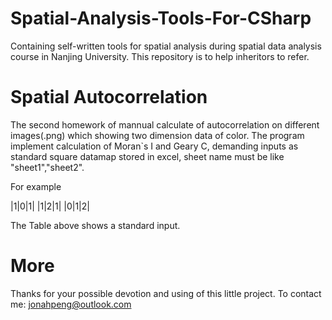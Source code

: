 # Spatial-Analysis-Tools-For-CSharp
Containing self-written tools for spatial analysis during spatial data analysis course in Nanjing University. This repository is to help inheritors to refer.

# Spatial Autocorrelation
The second homework of mannual calculate of autocorrelation on different images(.png) which showing two dimension data of color. The program implement calculation of  Moran`s I and Geary C, demanding inputs as standard square datamap stored in excel, sheet name must be like "sheet1","sheet2".

For example

|1|0|1|
|1|2|1|
|0|1|2|

The Table above shows a standard input.

# More
Thanks for your possible devotion and using of this little project.
To contact me: jonahpeng@outlook.com
